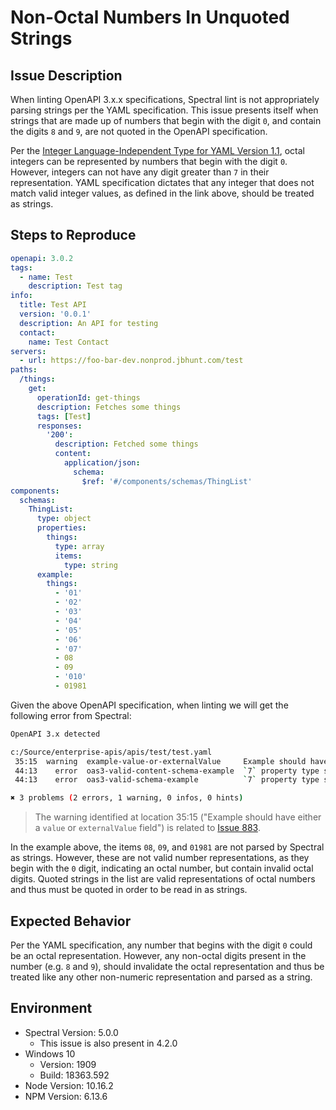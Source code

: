 # Non-Octal Numbers In Unquoted Strings

## Issue Description

When linting OpenAPI 3.x.x specifications, Spectral lint is not appropriately
parsing strings per the YAML specification. This issue presents itself when
strings that are made up of numbers that begin with the digit `0`, and contain
the digits `8` and `9`, are not quoted in the OpenAPI specification.

Per the [Integer Language-Independent Type for YAML Version 1.1](https://yaml.org/type/int.html),
octal integers can be represented by numbers that begin with the digit `0`.
However, integers can not have any digit greater than `7` in their
representation.
YAML specification dictates that any integer that does not match valid integer
values, as defined in the link above, should be treated as strings.

## Steps to Reproduce

```yaml
openapi: 3.0.2
tags:
  - name: Test
    description: Test tag
info:
  title: Test API
  version: '0.0.1'
  description: An API for testing
  contact:
    name: Test Contact
servers:
  - url: https://foo-bar-dev.nonprod.jbhunt.com/test
paths:
  /things:
    get:
      operationId: get-things
      description: Fetches some things
      tags: [Test]
      responses:
        '200':
          description: Fetched some things
          content:
            application/json:
              schema:
                $ref: '#/components/schemas/ThingList'
components:
  schemas:
    ThingList:
      type: object
      properties:
        things:
          type: array
          items:
            type: string
      example:
        things:
          - '01'
          - '02'
          - '03'
          - '04'
          - '05'
          - '06'
          - '07'
          - 08
          - 09
          - '010'
          - 01981
```

Given the above OpenAPI specification, when linting we will get the following
error from Spectral:

```sh
OpenAPI 3.x detected

c:/Source/enterprise-apis/apis/test/test.yaml
 35:15  warning  example-value-or-externalValue     Example should have either a `value` or `externalValue` field.
 44:13    error  oas3-valid-content-schema-example  `7` property type should be string
 44:13    error  oas3-valid-schema-example          `7` property type should be string

✖ 3 problems (2 errors, 1 warning, 0 infos, 0 hints)
```

> The warning identified at location 35:15 ("Example should have either a
> `value` or `externalValue` field") is related to
> [Issue 883](https://github.com/stoplightio/spectral/issues/883).

In the example above, the items `08`, `09`, and `01981` are not parsed by
Spectral as strings.
However, these are not valid number representations, as they begin with the `0`
digit, indicating an octal number, but contain invalid octal digits.
Quoted strings in the list are valid representations of octal numbers and thus
must be quoted in order to be read in as strings.

## Expected Behavior

Per the YAML specification, any number that begins with the digit `0` could be
an octal representation. However, any non-octal digits present in the number
(e.g. `8` and `9`), should invalidate the octal representation and thus be
treated like any other non-numeric representation and parsed as a string.

## Environment

* Spectral Version: 5.0.0
  * This issue is also present in 4.2.0
* Windows 10
  * Version: 1909
  * Build: 18363.592
* Node Version: 10.16.2
* NPM Version: 6.13.6
